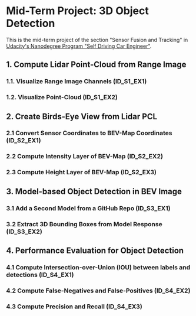 # Mid-Term Project: 3D Object Detection

This is the mid-term project of the section "Sensor Fusion and Tracking" in [Udacity's Nanodegree Program "Self Driving Car Engineer"](https://www.udacity.com/course/self-driving-car-engineer-nanodegree--nd0013).

## 1. Compute Lidar Point-Cloud from Range Image
### 1.1. Visualize Range Image Channels (ID_S1_EX1)
### 1.2. Visualize Point-Cloud (ID_S1_EX2)

## 2. Create Birds-Eye View from Lidar PCL
### 2.1 Convert Sensor Coordinates to BEV-Map Coordinates (ID_S2_EX1)
### 2.2 Compute Intensity Layer of BEV-Map (ID_S2_EX2)
### 2.3 Compute Height Layer of BEV-Map (ID_S2_EX3)

## 3. Model-based Object Detection in BEV Image
### 3.1 Add a Second Model from a GitHub Repo (ID_S3_EX1)
### 3.2 Extract 3D Bounding Boxes from Model Response (ID_S3_EX2)

## 4. Performance Evaluation for Object Detection
### 4.1 Compute Intersection-over-Union (IOU) between labels and detections (ID_S4_EX1)
### 4.2 Compute False-Negatives and False-Positives (ID_S4_EX2)
### 4.3 Compute Precision and Recall (ID_S4_EX3)
